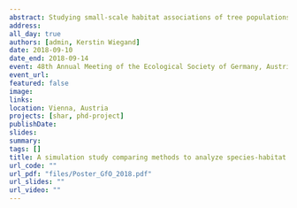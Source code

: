 ```yaml
---
abstract: Studying small-scale habitat associations of tree populations can give insights into the importance of abiotic processes shaping the spatial patterning them. There is no consensus about the importance of abiotic processes for these patterns. Apart from ecological reasons, the perceived strength of species-habitat associations may also depend on the methods used. Therefore, we analyzed species-habitat associations of simulated patterns using methods proposed in the literature and one novel method, namely pattern reconstruction.
address:
all_day: true
authors: [admin, Kerstin Wiegand]
date: 2018-09-10
date_end: 2018-09-14
event: 48th Annual Meeting of the Ecological Society of Germany, Austria and Switzerland
event_url:
featured: false
image:
links:
location: Vienna, Austria
projects: [shar, phd-project]
publishDate:
slides:
summary:
tags: []
title: A simulation study comparing methods to analyze species-habitat associations of forest trees
url_code: ""
url_pdf: "files/Poster_GfO_2018.pdf"
url_slides: ""
url_video: ""
---
```

